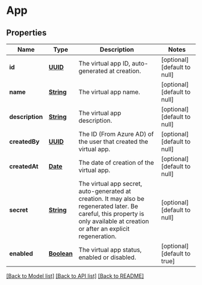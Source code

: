 # App
## Properties

Name | Type | Description | Notes
------------ | ------------- | ------------- | -------------
**id** | [**UUID**](UUID.md) | The virtual app ID, auto-generated at creation. | [optional] [default to null]
**name** | [**String**](string.md) | The virtual app name. | [optional] [default to null]
**description** | [**String**](string.md) | The virtual app description. | [optional] [default to null]
**createdBy** | [**UUID**](UUID.md) | The ID (From Azure AD) of the user that created the virtual app. | [optional] [default to null]
**createdAt** | [**Date**](DateTime.md) | The date of creation of the virtual app. | [optional] [default to null]
**secret** | [**String**](string.md) | The virtual app secret, auto-generated at creation. It may also be regenerated later. Be careful, this property is only available at creation or after an explicit regeneration.  | [optional] [default to null]
**enabled** | [**Boolean**](boolean.md) | The virtual app status, enabled or disabled. | [optional] [default to true]

[[Back to Model list]](../README.md#documentation-for-models) [[Back to API list]](../README.md#documentation-for-api-endpoints) [[Back to README]](../README.md)

